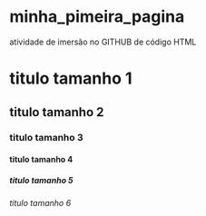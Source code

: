 # minha_pimeira_pagina
atividade de imersão no GITHUB de código HTML


 # titulo tamanho 1
 ## titulo tamanho 2
 ### titulo tamanho 3
 #### titulo tamanho 4
 ##### titulo tamanho 5
 ###### titulo tamanho 6
